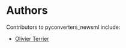 # Authors

Contributors to pyconverters_newsml include:

+ [Olivier Terrier](mailto:olivier.terrier@kairntech.com)
